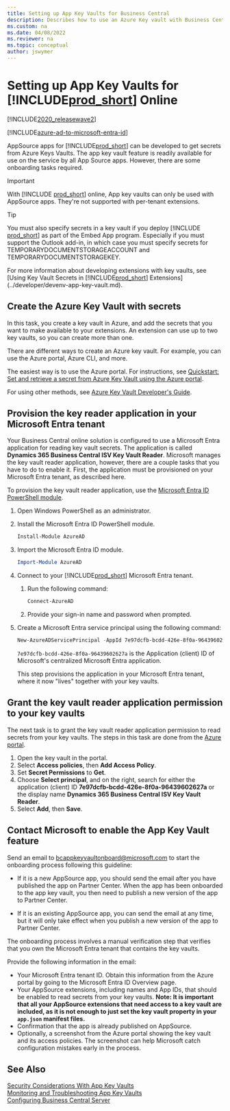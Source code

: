 ```yaml
---
title: Setting up App Key Vaults for Business Central
description: Describes how to use an Azure Key vault with Business Central extensions for online.
ms.custom: na
ms.date: 04/08/2022
ms.reviewer: na
ms.topic: conceptual
author: jswymer
---
```

# Setting up App Key Vaults for [!INCLUDE[prod_short](../developer/includes/prod_short.md)] Online

[!INCLUDE[2020_releasewave2](../includes/2020_releasewave2.md)]

[!INCLUDE[azure-ad-to-microsoft-entra-id](~/../shared-content/shared/azure-ad-to-microsoft-entra-id.md)]

AppSource apps for [!INCLUDE[prod_short](../developer/includes/prod_short.md)] can be developed to get secrets from Azure Keys Vaults. The app key vault feature is readily available for use on the service by all App Source apps. However, there are some onboarding tasks required.

> [!IMPORTANT]
> With [!INCLUDE [prod_short](../developer/includes/prod_short.md)] online, App key vaults can only be used with AppSource apps. They're not supported with per-tenant extensions.

> [!TIP]
> You must also specify secrets in a key vault if you deploy [!INCLUDE [prod_short](../developer/includes/prod_short.md)] as part of the Embed App program. Especially if you must support the Outlook add-in, in which case you must specify secrets for TEMPORARYDOCUMENTSTORAGEACCOUNT and TEMPORARYDOCUMENTSTORAGEKEY. <!--For more information, see [Setting Up the Office Add-Ins for Outlook Integration with [!INCLUDE[prod_short](../developer/includes/prod_short.md)]](Setting-up-Office-Add-Ins-Outlook-Inbox.md).-->

For more information about developing extensions with key vaults, see [Using Key Vault Secrets in [!INCLUDE[prod_short](../developer/includes/prod_short.md)] Extensions](../developer/devenv-app-key-vault.md).

## Create the Azure Key Vault with secrets

In this task, you create a key vault in Azure, and add the secrets that you want to make available to your extensions. An extension can use up to two key vaults, so you can create more than one.

There are different ways to create an Azure key vault. For example, you can use the Azure portal, Azure CLI, and more.

The easiest way is to use the Azure portal. For instructions, see [Quickstart: Set and retrieve a secret from Azure Key Vault using the Azure portal](/azure/key-vault/secrets/quick-create-portal). 

For using other methods, see [Azure Key Vault Developer's Guide](/azure/key-vault/general/developers-guide#creating-and-managing-key-vaults).

## Provision the key reader application in your Microsoft Entra tenant

Your Business Central online solution is configured to use a Microsoft Entra application for reading key vault secrets. The application is called **Dynamics 365 Business Central ISV Key Vault Reader**. Microsoft manages the key vault reader application, however, there are a couple tasks that you have to do to enable it. First, the application must be provisioned on your Microsoft Entra tenant, as described here.

To provision the key vault reader application, use the [Microsoft Entra ID PowerShell module](/powershell/module/azuread).

1. Open Windows PowerShell as an administrator.
2. Install the Microsoft Entra ID PowerShell module.

    ```powershell
    Install-Module AzureAD 
    ```
3. Import the Microsoft Entra ID module.

    ```powershell
    Import-Module AzureAD 
    ```
4. Connect to your [!INCLUDE[prod_short](../developer/includes/prod_short.md)] Microsoft Entra tenant.

    1. Run the following command:

       ```powershell
       Connect-AzureAD 
       ```
    2. Provide your sign-in name and password when prompted.

4. Create a Microsoft Entra service principal using the following command:
      
    ```powershell
    New-AzureADServicePrincipal -AppId 7e97dcfb-bcdd-426e-8f0a-96439602627a
    ```
    
    `7e97dcfb-bcdd-426e-8f0a-96439602627a` is the Application (client) ID of Microsoft's centralized Microsoft Entra application.
    
    This step provisions the application in your Microsoft Entra tenant, where it now "lives" together with your key vaults.

## Grant the key vault reader application permission to your key vaults

The next task is to grant the key vault reader application permission to read secrets from your key vaults. The steps in this task are done from the [Azure portal](https://portal.azure.com).

1. Open the key vault in the portal.
2. Select **Access policies**, then **Add Access Policy**.
3. Set **Secret Permissions** to **Get**.
4. Choose **Select principal**, and on the right, search for either the application (client) ID **7e97dcfb-bcdd-426e-8f0a-96439602627a** or the display name **Dynamics 365 Business Central ISV Key Vault Reader**. 
5. Select **Add**, then **Save**.

## Contact Microsoft to enable the App Key Vault feature

Send an email to [bcappkeyvaultonboard@microsoft.com](mailto:bcappkeyvaultonboard@microsoft.com) to start the onboarding process following this guideline:

- If it is a new AppSource app, you should send the email after you have published the app on Partner Center. When the app has been onboarded to the app key vault, you then need to publish a new version of the app to Partner Center.

- If it is an existing AppSource app, you can send the email at any time, but it will only take effect when you publish a new version of the app to Partner Center.

<!-- Do this step before you publish your updated extension to Partner Center.-->

The onboarding process involves a manual verification step that verifies that you own the Microsoft Entra tenant that contains the key vaults.

Provide the following information in the email:

- Your Microsoft Entra tenant ID. Obtain this information from the Azure portal by going to the Microsoft Entra ID Overview page.
- Your AppSource extensions, including names and App IDs, that should be enabled to read secrets from your key vaults. **Note: It is important that all your AppSource extensions that need access to a key vault are included, as it is not enough to just set the key vault property in your `app.json` manifest files.**
- Confirmation that the app is already published on AppSource.
- Optionally, a screenshot from the Azure portal showing the key vault and its access policies. The screenshot can help Microsoft catch configuration mistakes early in the process.


## See Also  

[Security Considerations With App Key Vaults](../developer/devenv-app-key-vault.md#security)  
[Monitoring and Troubleshooting App Key Vaults](../developer/devenv-app-key-vault.md#troubleshooting)  
[Configuring Business Central Server](configure-server-instance.md)  